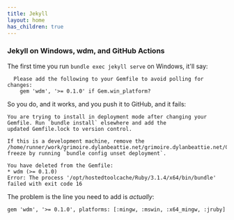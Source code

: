 ```yaml
---
title: Jekyll
layout: home
has_children: true
---
```


### Jekyll on Windows, wdm, and GitHub Actions

The first time you run `bundle exec jekyll serve` on Windows, it'll say:

```
  Please add the following to your Gemfile to avoid polling for changes:
    gem 'wdm', '>= 0.1.0' if Gem.win_platform?
```

So you do, and it works, and you push it to GitHub, and it fails:

```
You are trying to install in deployment mode after changing your Gemfile. Run `bundle install` elsewhere and add the
updated Gemfile.lock to version control.

If this is a development machine, remove the /home/runner/work/grimoire.dylanbeattie.net/grimoire.dylanbeattie.net/Gemfile
freeze by running `bundle config unset deployment`.

You have deleted from the Gemfile:
* wdm (>= 0.1.0)
Error: The process '/opt/hostedtoolcache/Ruby/3.1.4/x64/bin/bundle' failed with exit code 16
```

The problem is the line you need to add is *actually*:

```
gem 'wdm', '>= 0.1.0', platforms: [:mingw, :mswin, :x64_mingw, :jruby]
```

